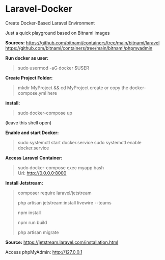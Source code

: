 # Laravel-Docker
Create Docker-Based Laravel Environment 

Just a quick playground based on Bitnami images

**Sources:**
https://github.com/bitnami/containers/tree/main/bitnami/laravel
https://github.com/bitnami/containers/tree/main/bitnami/phpmyadmin

**Run docker as user:**
> sudo usermod -aG docker $USER

**Create Project Folder:**
> mkdir MyProject && cd MyProject
create or copy the docker-compose.yml here

**install:** 
> sudo docker-compose up

(leave this shell open)

**Enable and start Docker:**
> sudo systemctl start docker.service
> sudo systemctl enable docker.service

**Access Laravel Container:**
> sudo docker-compose exec myapp bash  
Url: http://0.0.0.0:8000

**Install Jetstream:**
> composer require laravel/jetstream
> 
> php artisan jetstream:install livewire --teams
>
> npm install
>
> npm run build
>
> php artisan migrate

**Source:** https://jetstream.laravel.com/installation.html


Access phpMyAdmin:
http://127.0.0.1

